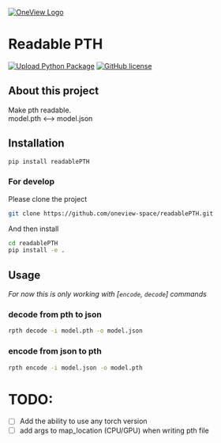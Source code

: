 [![OneView Logo](https://one-view.ai/wp-content/themes/ov/assets/images/oneview-logo@2x.png)](https://one-view.ai/)
# Readable PTH 

[![Upload Python Package](https://github.com/oneview-space/readablePTH/actions/workflows/release.yml/badge.svg)](https://github.com/oneview-space/readablePTH/actions/workflows/release.yml)
[![GitHub license](https://img.shields.io/github/license/oneview-space/readablePTH?style=plastic)](https://github.com/oneview-space/readablePTH/blob/master/LICENSE)

## About this project
Make pth readable. \
model.pth <--> model.json

## Installation
```bash
pip install readablePTH
```

### For develop
Please clone the project
```bash
git clone https://github.com/oneview-space/readablePTH.git
```
And then install
```bash
cd readablePTH
pip install -e .
```

## Usage

*For now this is only working with [`encode`, `decode`] commands*

### decode from pth to json
```bash
rpth decode -i model.pth -o model.json 
```

### encode from json to pth
```bash
rpth encode -i model.json -o model.pth 
```


# TODO:
- [ ] Add the ability to use any torch version 
- [ ] add args to map_location (CPU/GPU) when writing pth file
